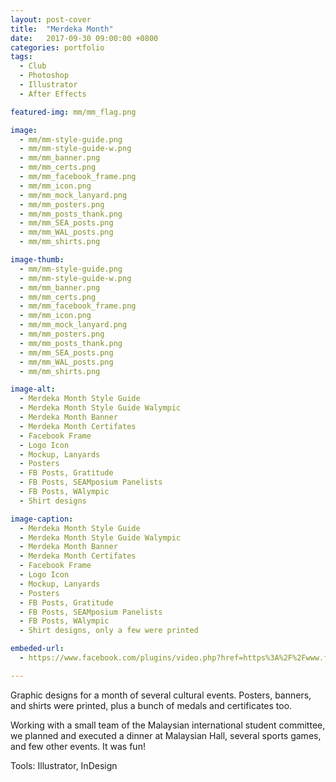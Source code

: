 ```yaml
---
layout: post-cover
title:  "Merdeka Month"
date:   2017-09-30 09:00:00 +0800
categories: portfolio
tags:
  - Club
  - Photoshop
  - Illustrator
  - After Effects

featured-img: mm/mm_flag.png

image:
  - mm/mm-style-guide.png
  - mm/mm-style-guide-w.png
  - mm/mm_banner.png
  - mm/mm_certs.png
  - mm/mm_facebook_frame.png
  - mm/mm_icon.png
  - mm/mm_mock_lanyard.png
  - mm/mm_posters.png
  - mm/mm_posts_thank.png
  - mm/mm_SEA_posts.png
  - mm/mm_WAL_posts.png
  - mm/mm_shirts.png

image-thumb:
  - mm/mm-style-guide.png
  - mm/mm-style-guide-w.png
  - mm/mm_banner.png
  - mm/mm_certs.png
  - mm/mm_facebook_frame.png
  - mm/mm_icon.png
  - mm/mm_mock_lanyard.png
  - mm/mm_posters.png
  - mm/mm_posts_thank.png
  - mm/mm_SEA_posts.png
  - mm/mm_WAL_posts.png
  - mm/mm_shirts.png

image-alt:
  - Merdeka Month Style Guide
  - Merdeka Month Style Guide Walympic
  - Merdeka Month Banner
  - Merdeka Month Certifates
  - Facebook Frame
  - Logo Icon
  - Mockup, Lanyards
  - Posters
  - FB Posts, Gratitude 
  - FB Posts, SEAMposium Panelists
  - FB Posts, WAlympic
  - Shirt designs

image-caption:
  - Merdeka Month Style Guide
  - Merdeka Month Style Guide Walympic
  - Merdeka Month Banner
  - Merdeka Month Certifates
  - Facebook Frame
  - Logo Icon
  - Mockup, Lanyards
  - Posters
  - FB Posts, Gratitude 
  - FB Posts, SEAMposium Panelists
  - FB Posts, WAlympic
  - Shirt designs, only a few were printed

embeded-url:
  - https://www.facebook.com/plugins/video.php?href=https%3A%2F%2Fwww.facebook.com%2FWAMM2017%2Fvideos%2F684303045092424%2F&show_text=0

---
```


Graphic designs for a month of several cultural events. Posters, banners, and shirts were printed, plus a bunch of medals and certificates too.

Working with a small team of the Malaysian international student committee, we planned and executed a dinner at Malaysian Hall, several sports games, and few other events. It was fun!

Tools: Illustrator, InDesign